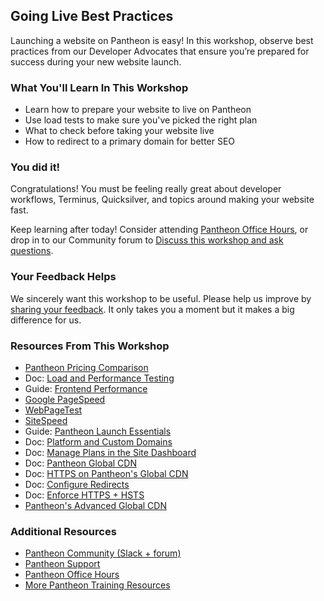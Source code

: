 ## Going Live Best Practices

Launching a website on Pantheon is easy! In this workshop, observe best practices from our Developer Advocates that ensure you’re prepared for success during your new website launch.

### What You'll Learn In This Workshop

- Learn how to prepare your website to live on Pantheon
- Use load tests to make sure you've picked the right plan
- What to check before taking your website live
- How to redirect to a primary domain for better SEO

 <Youtube src="c2yF3Bm-h4k" title="Going Live Best Practices" start="17" />

### You did it!

Congratulations! You must be feeling really great about developer workflows, Terminus, Quicksilver, and topics around making your website fast. 

Keep learning after today! Consider attending [Pantheon Office Hours](https://pantheon.io/agencies/office-hours), or drop in to our Community forum to [Discuss this workshop and ask questions](https://discuss.pantheon.io/c/pantheon-training/going-live-best-practices/56).

### Your Feedback Helps

We sincerely want this workshop to be useful. Please help us improve by [sharing your feedback](https://www.getfeedback.com/r/FHnfj1n8?gf_q[8821859]=17495041). It only takes you a moment but it makes a big difference for us.

### Resources From This Workshop

- [Pantheon Pricing Comparison](https://pantheon.io/plans/pricing-comparison)
- Doc: [Load and Performance Testing](/load-and-performance-testing)
- Guide: [Frontend Performance](/guides/frontend-performance)
- [Google PageSpeed](https://developers.google.com/speed/pagespeed/insights/)
- [WebPageTest](https://www.webpagetest.org)
- [SiteSpeed](https://www.sitespeed.io/)
- Guide: [Pantheon Launch Essentials](/going-live)
- Doc: [Platform and Custom Domains](/domains)
- Doc: [Manage Plans in the Site Dashboard](/select-plan)
- Doc: [Pantheon Global CDN](/guides/global-cdn/global-cdn)
- Doc: [HTTPS on Pantheon's Global CDN](/free-https)
- Doc: [Configure Redirects](/redirects)
- Doc: [Enforce HTTPS + HSTS](/pantheon-yml#enforce-https--hsts)
- [Pantheon's Advanced Global CDN](https://pantheon.io/product/advanced-global-cdn)


### Additional Resources

- [Pantheon Community (Slack + forum)](/pantheon-community)
- [Pantheon Support](/guides/support)
- [Pantheon Office Hours](https://pantheon.io/agencies/office-hours)
- [More Pantheon Training Resources](https://pantheon.io/learn-pantheon)
